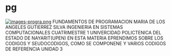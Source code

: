 # pg
 
[![images-progra.png](https://i.postimg.cc/RZSyh2Kq/images-progra.png)](https://postimg.cc/qzFjZbmd)
FUNDAMENTOS DE PROGRAMACION
MARIA DE LOS ANGELES GUTIERREZ SILVA
INGENIERIA EN SISTEMAS COMPUTACIONALES
CUATRIMESTRE 1
UNIVERCIDAD POLICTENICA DEL ESTADO DE NAYARIT(UPEN)
EN ESTA MATERIA EPRENDIMOS SOBRE LOS CODIGOS Y SEUDOCODIGOS, COMO SE COMPONENE Y VARIOS CODIGOS DE REFERENCIA
UNIDAD 3
